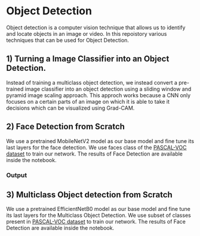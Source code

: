# Object Detection 
 
 Object detection is a computer vision technique that allows us to identify and locate objects in an image or video. In this repoistory various techniques that can be used for Object Detection.</br>
 
 ## 1) Turning a Image Classifier into an Object Detection.
 
 Instead of training a multiclass object detection, we instead convert a pre-trained image classifier into an object detection using a sliding window and pyramid image scaling approach. This approch works because a CNN only focuses on a certain parts of an image on which it is able to take it decisions which can be visualized using Grad-CAM.
 
 ## 2) Face Detection from Scratch
 
 We use a pretrained MobileNetV2 model as our base model and fine tune its last layers for the face detection. We use faces class of the [PASCAL-VOC dataset](http://host.robots.ox.ac.uk/pascal/VOC/) to train our network. The results of Face Detection are available inside the notebook.
 
 ### Output
 
 ## 3) Multiclass Object detection from Scratch
 We use a pretrained EfficientNetB0 model as our base model and fine tune its last layers for the Multiclass Object Detection. We use subset of classes present in [PASCAL-VOC dataset](http://host.robots.ox.ac.uk/pascal/VOC/) to train our network. The results of Face Detection are available inside the notebook.
 
